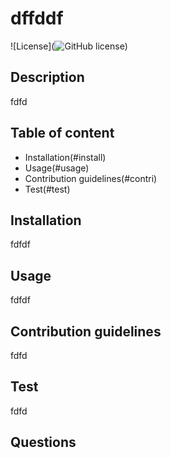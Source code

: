 
  
  # dffddf

  ![License](![GitHub license](https://img.shields.io/badge/license-${license}-blue.svg))


  ## Description
  fdfd

  ## Table of content
  - Installation(#install)
  - Usage(#usage)
  - Contribution guidelines(#contri)
  - Test(#test)

  ## Installation
  fdfdf

  ## Usage
  fdfdf

  ## Contribution guidelines
  fdfd

  ## Test
  fdfd

  ## Questions

